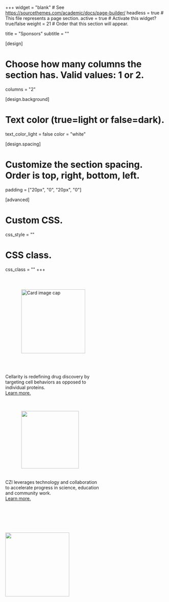 +++
widget = "blank"  # See https://sourcethemes.com/academic/docs/page-builder/
headless = true  # This file represents a page section.
active = true  # Activate this widget? true/false
weight = 21  # Order that this section will appear.

title = "Sponsors"
subtitle = ""

[design]
  # Choose how many columns the section has. Valid values: 1 or 2.
  columns = "2"

[design.background]
  # Text color (true=light or false=dark).
  text_color_light = false
  color = "white"

[design.spacing]
  # Customize the section spacing. Order is top, right, bottom, left.
  padding = ["20px", "0", "20px", "0"]

[advanced]
 # Custom CSS.
 css_style = ""

 # CSS class.
 css_class = ""
+++

<div class="row">
<div class="col-sm-6">
<div class="card" style="width: 300px; height:400px;">
  <img class="card-img-top" src="/img/sponsor/logotypemarkcolor.svg" alt="Card image cap" style="width:200px;  margin: 40px 50px 50px;">
  <div class="card-body" style="padding-top: 0px;">
    <p class="card-text">Cellarity is redefining drug discovery by targeting cell behaviors as opposed to individual proteins.<br><a class="stretched-link" href="https://cellarity.com/?utm_source=neurips&utm_medium=push-notification&utm_campaign=neurips&utm_content=neurips-competition">Learn more.</a></p>
  </div>
</div>
</a>


</div>
<div class="col-sm-6">
<div class="card" style="width: 300px; height:400px;">
  <img class="card-img-top" src="/img/sponsor/CZI.png" style="width:180px; margin: 20px 50px 20px; ">
  <div class="card-body" style="padding-top: 0px;">
    <p class="card-text">CZI leverages technology and collaboration to accelerate progress in science, education and community work.<br> <a class="stretched-link" href="https://czi.org">Learn more.</a></p>
  </div>
</div>
<a href="https://czi.org">
<img src="" width="200px;">
</a>
</div>
</div>
